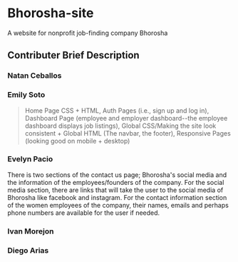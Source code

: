 # Bhorosha-site
A website for nonprofit job-finding company Bhorosha

## Contributer Brief Description

### Natan Ceballos

### Emily Soto
> Home Page CSS + HTML,
> Auth Pages (i.e., sign up and log in),
> Dashboard Page (employee and employer dashboard--the employee dashboard displays job listings),
> Global CSS/Making the site look consistent + Global HTML (The navbar, the footer),
> Responsive Pages (looking good on mobile + desktop)
### Evelyn Pacio
There is two sections of the contact us page; Bhorosha's social media and the information of the employees/founders of the company.
For the social media section, there are links that will take the user to the social media of Bhorosha like facebook and instagram. 
For the contact information section of the women employees of the company, their names, emails and perhaps phone numbers are available for the user if needed. 

### Ivan Morejon

### Diego Arias

